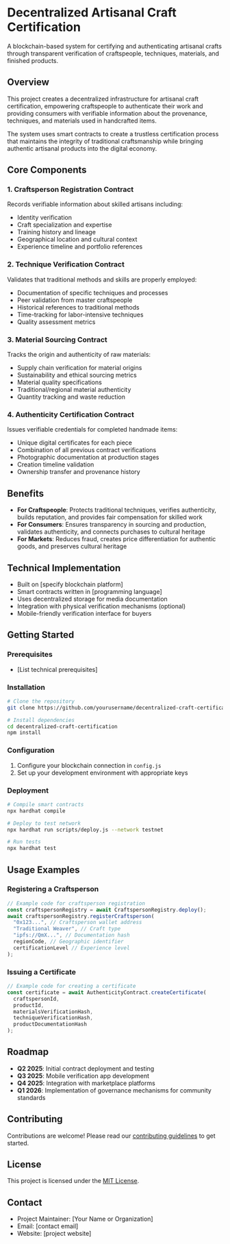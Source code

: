 # Decentralized Artisanal Craft Certification

A blockchain-based system for certifying and authenticating artisanal crafts through transparent verification of craftspeople, techniques, materials, and finished products.

## Overview

This project creates a decentralized infrastructure for artisanal craft certification, empowering craftspeople to authenticate their work and providing consumers with verifiable information about the provenance, techniques, and materials used in handcrafted items.

The system uses smart contracts to create a trustless certification process that maintains the integrity of traditional craftsmanship while bringing authentic artisanal products into the digital economy.

## Core Components

### 1. Craftsperson Registration Contract

Records verifiable information about skilled artisans including:
- Identity verification
- Craft specialization and expertise
- Training history and lineage
- Geographical location and cultural context
- Experience timeline and portfolio references

### 2. Technique Verification Contract

Validates that traditional methods and skills are properly employed:
- Documentation of specific techniques and processes
- Peer validation from master craftspeople
- Historical references to traditional methods
- Time-tracking for labor-intensive techniques
- Quality assessment metrics

### 3. Material Sourcing Contract

Tracks the origin and authenticity of raw materials:
- Supply chain verification for material origins
- Sustainability and ethical sourcing metrics
- Material quality specifications
- Traditional/regional material authenticity
- Quantity tracking and waste reduction

### 4. Authenticity Certification Contract

Issues verifiable credentials for completed handmade items:
- Unique digital certificates for each piece
- Combination of all previous contract verifications
- Photographic documentation at production stages
- Creation timeline validation
- Ownership transfer and provenance history

## Benefits

- **For Craftspeople**: Protects traditional techniques, verifies authenticity, builds reputation, and provides fair compensation for skilled work
- **For Consumers**: Ensures transparency in sourcing and production, validates authenticity, and connects purchases to cultural heritage
- **For Markets**: Reduces fraud, creates price differentiation for authentic goods, and preserves cultural heritage

## Technical Implementation

- Built on [specify blockchain platform]
- Smart contracts written in [programming language]
- Uses decentralized storage for media documentation
- Integration with physical verification mechanisms (optional)
- Mobile-friendly verification interface for buyers

## Getting Started

### Prerequisites
- [List technical prerequisites]

### Installation
```bash
# Clone the repository
git clone https://github.com/yourusername/decentralized-craft-certification.git

# Install dependencies
cd decentralized-craft-certification
npm install
```

### Configuration
1. Configure your blockchain connection in `config.js`
2. Set up your development environment with appropriate keys

### Deployment
```bash
# Compile smart contracts
npx hardhat compile

# Deploy to test network
npx hardhat run scripts/deploy.js --network testnet

# Run tests
npx hardhat test
```

## Usage Examples

### Registering a Craftsperson
```javascript
// Example code for craftsperson registration
const craftspersonRegistry = await CraftspersonRegistry.deploy();
await craftspersonRegistry.registerCraftsperson(
  "0x123...", // Craftsperson wallet address
  "Traditional Weaver", // Craft type
  "ipfs://QmX...", // Documentation hash
  regionCode, // Geographic identifier
  certificationLevel // Experience level
);
```

### Issuing a Certificate
```javascript
// Example code for creating a certificate
const certificate = await AuthenticityContract.createCertificate(
  craftspersonId,
  productId,
  materialsVerificationHash,
  techniqueVerificationHash,
  productDocumentationHash
);
```

## Roadmap

- **Q2 2025**: Initial contract deployment and testing
- **Q3 2025**: Mobile verification app development
- **Q4 2025**: Integration with marketplace platforms
- **Q1 2026**: Implementation of governance mechanisms for community standards

## Contributing

Contributions are welcome! Please read our [contributing guidelines](CONTRIBUTING.md) to get started.

## License

This project is licensed under the [MIT License](LICENSE).

## Contact

- Project Maintainer: [Your Name or Organization]
- Email: [contact email]
- Website: [project website]
